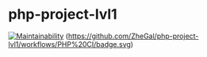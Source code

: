 # php-project-lvl1
[![Maintainability](https://api.codeclimate.com/v1/badges/a99a88d28ad37a79dbf6/maintainability)](https://codeclimate.com/github/codeclimate/codeclimate/maintainability)
(https://github.com/ZheGal/php-project-lvl1/workflows/PHP%20CI/badge.svg)
